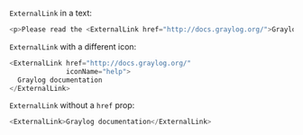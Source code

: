 `ExternalLink` in a text:
```js
<p>Please read the <ExternalLink href="http://docs.graylog.org/">Graylog documentation</ExternalLink> to learn about the product.</p>
```

`ExternalLink` with a different icon:
```js
<ExternalLink href="http://docs.graylog.org/"
              iconName="help">
  Graylog documentation
</ExternalLink>
```

`ExternalLink` without a `href` prop:
```js
<ExternalLink>Graylog documentation</ExternalLink>
```
